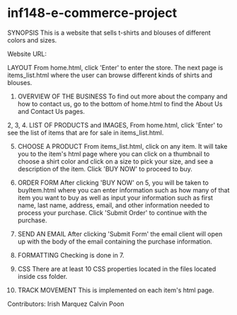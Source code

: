 # inf148-e-commerce-project

SYNOPSIS
This is a website that sells t-shirts and blouses of different colors and sizes.

Website URL:

LAYOUT
From home.html, click 'Enter' to enter the store. The next page is items_list.html
where the user can browse different kinds of shirts and blouses.

1. OVERVIEW OF THE BUSINESS
To find out more about the company and how to contact us, go to the bottom of
home.html to find the About Us and Contact Us pages.

2, 3, 4. LIST OF PRODUCTS and IMAGES,
From home.html, click 'Enter' to see the list of items that are for sale in items_list.html.

5. CHOOSE A PRODUCT
From items_list.html, click on any item. It will take you to the item's html page where you can
click on a thumbnail to choose a shirt color and click on a size to pick your size, and see a
description of the item. Click 'BUY NOW' to proceed to buy.

6. ORDER FORM
After clicking 'BUY NOW' on 5, you will be taken to buyItem.html where you can enter information
such as how many of that item you want to buy as well as input your information such as first name,
last name, address, email, and other information needed to process your purchase. Click 'Submit Order'
to continue with the purchase.

7. SEND AN EMAIL
After clicking 'Submit Form' the email client will open up with the body of the email containing the
purchase information.

8. FORMATTING
Checking is done in 7.

9. CSS
There are at least 10 CSS properties located in the files located inside css folder.

10. TRACK MOVEMENT
This is implemented on each item's html page.


Contributors:
Irish Marquez
Calvin Poon


